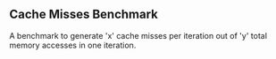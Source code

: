 Cache Misses Benchmark
---

A benchmark to generate 'x' cache misses per iteration out of 'y'
total memory accesses in one iteration.
